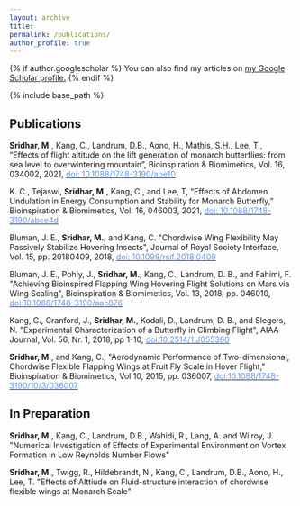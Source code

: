 ```yaml
---
layout: archive
title: 
permalink: /publications/
author_profile: true
---
```

{% if author.googlescholar %}
  You can also find my articles on <u><a href="{{author.googlescholar}}">my Google Scholar profile</a>.</u>
{% endif %}

{% include base_path %}

## Publications

**Sridhar, M.**, Kang, C., Landrum, D.B., Aono, H., Mathis, S.H., Lee, T., “Effects of flight altitude on the lift generation of monarch butterflies: from sea level to overwintering mountain”, Bioinspiration & Biomimetics, Vol. 16, 034002, 2021, [<span style="color:CornflowerBlue">doi: 10.1088/1748-3190/abe10</span>](https://iopscience.iop.org/article/10.1088/1748-3190/abe108/meta)
	   
K. C., Tejaswi, **Sridhar, M.**, Kang, C., and Lee, T, “Effects of Abdomen Undulation in Energy Consumption and Stability for Monarch Butterfly,” Bioinspiration & Biomimetics, Vol. 16, 046003, 2021, [<span style="color:CornflowerBlue">doi: 10.1088/1748-3190/abce4d</span>](https://iopscience.iop.org/article/10.1088/1748-3190/abce4d/meta) 

Bluman, J. E., **Sridhar, M.**, and Kang, C. "Chordwise Wing Flexibility May Passively Stabilize Hovering Insects", Journal of Royal Society Interface, Vol. 15, pp. 20180409, 2018, [<span style="color:CornflowerBlue">doi: 10.1098/rsif.2018.0409</span>](https://royalsocietypublishing.org/doi/full/10.1098/rsif.2018.0409) 

Bluman, J. E., Pohly, J., **Sridhar, M.**, Kang, C., Landrum, D. B., and Fahimi, F. "Achieving Bioinspired Flapping Wing Hovering Flight Solutions on Mars via Wing Scaling", Bioinspiration & Biomimetics, Vol. 13, 2018, pp. 046010, [<span style="color:CornflowerBlue">doi:10.1088/1748-3190/aac876</span>](https://iopscience.iop.org/article/10.1088/1748-3190/aac876/meta)

Kang, C., Cranford, J., **Sridhar, M.**, Kodali, D., Landrum, D. B., and Slegers, N. "Experimental Characterization of a Butterfly in Climbing Flight", AIAA Journal, Vol. 56, Nr. 1, 2018, pp 1-10, [<span style="color:CornflowerBlue">doi:10.2514/1.J055360</span>](https://arc.aiaa.org/doi/abs/10.2514/1.J055360)

**Sridhar, M.**, and Kang, C., "Aerodynamic Performance of Two-dimensional, Chordwise Flexible Flapping Wings at Fruit Fly Scale in Hover Flight," Bioinspiration & Biomimetics, Vol 10, 2015, pp. 036007, [<span style="color:CornflowerBlue">doi:10.1088/1748-3190/10/3/036007</span>](https://iopscience.iop.org/article/10.1088/1748-3190/10/3/036007/meta)	


## In Preparation

**Sridhar, M.**, Kang, C., Landrum, D.B., Wahidi, R., Lang, A. and Wilroy, J. "Numerical Investigation of Effects of Experimental Environment on Vortex Formation in Low Reynolds Number Flows"

**Sridhar, M.**, Twigg, R., Hildebrandt, N., Kang, C., Landrum, D.B., Aono, H., Lee, T. "Effects of Alttiude on Fluid-structure interaction of chordwise flexible wings at Monarch Scale"

<br />